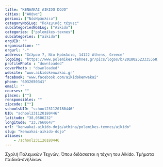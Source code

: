 ```yaml
---
title: "KENWAKAI AIKIDO DOJO"
cities: ["Αθήνα"]
perioxi: ["ΝέοΗράκλειο"]
categoryNoSLug: "Πολεμικές τέχνες"
subcategoriesNoSLug: ["Aikido"]
categories: ["polemikes-texnes"]
subcategories: ["aikido"]
orgUID: ""
organisation: ""
orgurl: "-"
address: "Χέλμου 7, Νέο Ηράκλειο, 14122 Athens, Greece"
logoimg: "https://www.polemikes-tehnes.gr/pics/logos/b/2018025233355687.jpg"
profilePhoto : "downloaded"
coverPhoto : "downloaded"
website: "www.aikidokenwakai.gr"
facebook: "www.facebook.com/aikidokenwakai"
phone: "6932650341"
email: ""
courses: ""
places: [""]
rensponsibles: ""
zipcode: [""]
schoolsUID: "school231120180446"
UID: "school231120180446"
latitude: "38,0506232"
longitude: "23,7660647"
url: "kenwakai-aikido-dojo/athina/polemikes-texnes/aikido"
slug: "kenwakai-aikido-dojo"
aliases:
    - /school231120180446
---
```



Σχολή Πολεμικών Τεχνών, Όπου διδάσκεται η τέχνη του Aikido. Τμήματα παιδικά-ενηλίκων.

